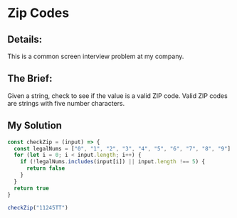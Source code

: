 # Zip Codes

## Details:
This is a common screen interview problem at my company.

## The Brief:
Given a string, check to see if the value is a valid ZIP code. Valid ZIP codes are strings with five number characters.

## My Solution 

```javascript
const checkZip = (input) => {
  const legalNums = ["0", "1", "2", "3", "4", "5", "6", "7", "8", "9"]
  for (let i = 0; i < input.length; i++) {
    if (!legalNums.includes(input[i]) || input.length !== 5) {
      return false
    }
  }
  return true
}

checkZip("11245TT")
```
